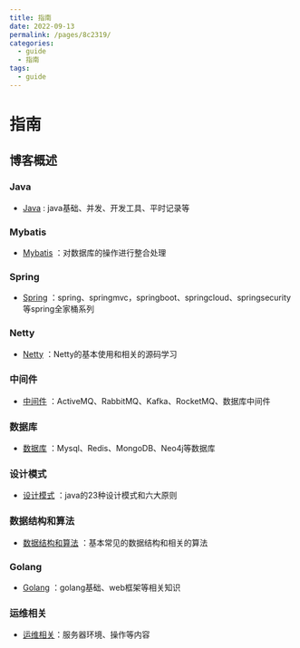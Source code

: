 ```yaml
---
title: 指南
date: 2022-09-13
permalink: /pages/8c2319/
categories: 
  - guide
  - 指南
tags: 
  - guide
---
```

# 指南

## 博客概述
### Java
- [Java](/pages/bf6a41/) : java基础、并发、开发工具、平时记录等
### Mybatis
- [Mybatis](/pages/kagadj/) ：对数据库的操作进行整合处理
### Spring
- [Spring](/pages/jfadg/) ：spring、springmvc，springboot、springcloud、springsecurity等spring全家桶系列
### Netty
- [Netty](/pages/fakfal/) ：Netty的基本使用和相关的源码学习
### 中间件
- [中间件](/pages/lafksj/) ：ActiveMQ、RabbitMQ、Kafka、RocketMQ、数据库中间件
### 数据库
- [数据库](/pages/935781d/) ：Mysql、Redis、MongoDB、Neo4j等数据库
### 设计模式
- [设计模式](/pages/47205g/) ：java的23种设计模式和六大原则
### 数据结构和算法
- [数据结构和算法](/pages/834650df/) ：基本常见的数据结构和相关的算法
### Golang
- [Golang](/pages/ecb94e/) ：golang基础、web框架等相关知识
### 运维相关
- [运维相关](/pages/eeefb8/)：服务器环境、操作等内容